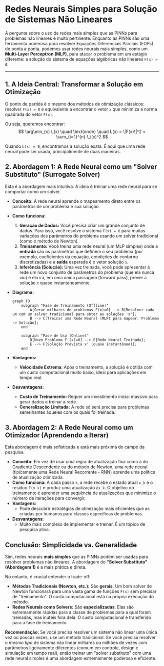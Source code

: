 # Redes Neurais Simples para Solução de Sistemas Não Lineares

A pergunta sobre o uso de redes mais simples que as PINNs para problemas não lineares é muito pertinente. Enquanto as PINNs são uma ferramenta poderosa para resolver Equações Diferenciais Parciais (EDPs) de ponta a ponta, podemos usar redes neurais mais simples, como um **Multi-Layer Perceptron (MLP)**, para atacar o problema em um estágio diferente: a solução do sistema de equações algébricas não lineares `F(x) = 0`.

---

## 1. A Ideia Central: Transformar a Solução em Otimização

O ponto de partida é o mesmo dos métodos de otimização clássicos: resolver `F(x) = 0` é equivalente a encontrar o vetor `x` que minimiza a norma quadrada do vetor `F(x)`.

Ou seja, queremos encontrar:
$$
\arg\min_{x} L(x) \quad \text{onde} \quad L(x) = \|F(x)\|^2 = \sum_{i=1}^{n} f_i(x)^2
$$

Quando `L(x) = 0`, encontramos a solução exata. É aqui que uma rede neural pode ser usada, principalmente de duas maneiras.

## 2. Abordagem 1: A Rede Neural como um "Solver Substituto" (Surrogate Solver)

Esta é a abordagem mais intuitiva. A ideia é treinar uma rede neural para se comportar como um solver.

-   **Conceito:** A rede neural aprende o mapeamento direto entre os parâmetros de um problema e sua solução.
-   **Como funciona:**
    1.  **Geração de Dados:** Você precisa criar um grande conjunto de dados. Para isso, você resolve o sistema `F(x) = 0` para muitas variações dos parâmetros do problema usando um solver tradicional (como o método de Newton).
    2.  **Treinamento:** Você treina uma rede neural (um MLP simples) onde a **entrada** são os parâmetros que definem o seu problema (por exemplo, coeficientes da equação, condições de contorno discretizadas) e a **saída** esperada é o vetor solução `x`.
    3.  **Inferência (Solução):** Uma vez treinada, você pode apresentar à rede um novo conjunto de parâmetros do problema (que ela nunca viu) e ela irá, em uma única passagem (forward pass), prever a solução `x` quase instantaneamente.

-   **Diagrama:**
    ```mermaid
    graph TD
        subgraph "Fase de Treinamento (Offline)"
            A[Gerar milhares de problemas F(x)=0] --> B[Resolver cada um com um solver tradicional para obter as soluções 'x'];
            B --> C[Treinar uma Rede Neural (MLP) para mapear: Problema -> Solução];
        end
        
        subgraph "Fase de Uso (Online)"
            D[Novo Problema F'(x)=0] --> E{Rede Neural Treinada};
            E --> F[Solução Prevista x' (quase instantâneo)];
        end
    ```

-   **Vantagens:**
    -   **Velocidade Extrema:** Após o treinamento, a solução é obtida com um custo computacional muito baixo, ideal para aplicações em tempo real.
-   **Desvantagens:**
    -   **Custo de Treinamento:** Requer um investimento inicial massivo para gerar dados e treinar a rede.
    -   **Generalização Limitada:** A rede só será precisa para problemas semelhantes àqueles com os quais foi treinada.

## 3. Abordagem 2: A Rede Neural como um Otimizador (Aprendendo a Iterar)

Esta abordagem é mais sofisticada e está mais próxima do campo da pesquisa.

-   **Conceito:** Em vez de usar uma regra de atualização fixa como a do Gradiente Descendente ou do método de Newton, uma rede neural (tipicamente uma Rede Neural Recorrente - RNN) aprende uma política de atualização otimizada.
-   **Como funciona:** A cada passo `k`, a rede recebe o estado atual `x_k` e o resíduo `F(x_k)` e produz uma atualização `Δx_k`. O objetivo do treinamento é aprender uma sequência de atualizações que minimize o número de iterações para convergir.
-   **Vantagens:**
    -   Pode descobrir estratégias de otimização mais eficientes que as criadas por humanos para classes específicas de problemas.
-   **Desvantagens:**
    -   Muito mais complexo de implementar e treinar. É um tópico de pesquisa ativa.

## Conclusão: Simplicidade vs. Generalidade

Sim, redes neurais **mais simples** que as PINNs podem ser usadas para resolver problemas não lineares. A abordagem do **"Solver Substituto" (Abordagem 1)** é a mais prática e direta.

No entanto, é crucial entender o trade-off:

-   **Métodos Tradicionais (Newton, etc.):** São **gerais**. Um bom solver de Newton funcionará para uma vasta gama de funções `F(x)` sem precisar de "treinamento". O custo computacional está na própria execução do método.
-   **Redes Neurais como Solvers:** São **especializadas**. Elas são extremamente rápidas para a classe de problemas para a qual foram treinadas, mas inúteis fora dela. O custo computacional é transferido para a fase de treinamento.

**Recomendação:** Se você precisa resolver um sistema não linear uma única vez ou poucas vezes, use um método tradicional. Se você precisa resolver o *mesmo tipo* de sistema não linear milhares ou milhões de vezes com parâmetros ligeiramente diferentes (comum em controle, design e simulação em tempo real), então treinar um "solver substituto" com uma rede neural simples é uma abordagem extremamente poderosa e eficiente.
